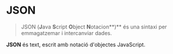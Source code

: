 # JSON

> JSON \(**J**ava **S**cript **O**bject **N**otacion**\)** és una sintaxi per emmagatzemar i intercanviar dades.

**JSON** és text, escrit amb notació d'objectes JavaScript.

